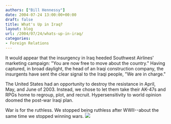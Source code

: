 ```yaml
---
authors: ["Bill Hennessy"]
date: 2004-07-24 13:00:00+00:00
draft: false
title: What's Up in Iraq?
layout: blog
url: /2004/07/24/whats-up-in-iraq/
categories:
- Foreign Relations
---
```


It would appear that the insurgency in Iraq heeded Southwest Airlines' marketing campaign:  "You are now free to move about the country."  Having captured, in broad daylight, the head of an Iraqi construction company, the insurgents have sent the clear signal to the Iraqi people, "We are in charge."  
  
The United States had an opportunity to destroy the resistance in April, May, and June of 2003.  Instead, we chose to let them take their AK-47s and RPGs home to regroup, plot, and recruit.  Hypersensitivity to world opinion doomed the post-war Iraqi plan.    
  
War is for the ruthless.  We stopped being ruthless after WWII--about the same time we stopped winning wars.  ![](https://blog.billhennessy.com/aggbug.aspx?PostID=674)

